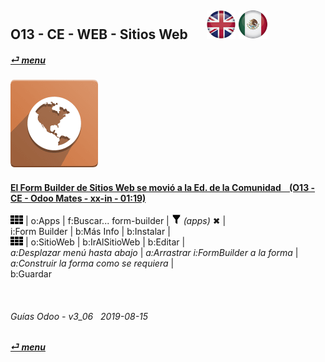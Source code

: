 ## O13 - CE - WEB - Sitios Web &nbsp;&nbsp;&nbsp;&nbsp; [![en-uk](/doc/img/flg/en-uk-flg-btn-sml.png)](/en-uk/o13/ce/web/en-uk-o13-ce-web-guides.md) [ ![es-mx](/doc/img/flg/es-mx-flg-btn-sml.png)](/es-mx/o13/ce/web/es-mx-o13-ce-web-guides.md)  
#### [_&#x23CE; menu_](/es-mx/o13/ce/es-mx-o13-ce-guides-menu.md "Regresar al menúu de CE")
### ![web](/doc/img/app/big/web.png)

#### [El Form Builder de Sitios Web se movió a la Ed. de la Comunidad &nbsp;&nbsp; (O13 - CE - Odoo Mates - xx-in - 01:19)](https://youtube.com/embed/o3WGNq4i344?autoplay=1&start=0&end=0&rel=0)  
[***Sync***]: # (es-mx-o13-ee-web-guides)  
![apps](/doc/img/apps.png) | o:Apps | f:Buscar... form-builder | ![filter](/doc/img/filter.png) _(apps)_ &#x2716; |  
i:Form Builder | b:Más Info | b:Instalar |  
![apps](/doc/img/apps.png) | o:SitioWeb | b:IrAlSitioWeb | b:Editar |  
_a:Desplazar menú hasta abajo_ | _a:Arrastrar i:FormBuilder a la forma_ | _a:Construir la forma como se requiera_ |  
b:Guardar  

<br>
	
###### Guías Odoo - v3_06 &nbsp; 2019-08-15  
**[_&#x23CE; menu_](/es-mx/o13/ce/es-mx-o13-ce-guides-menu.md)**  
